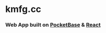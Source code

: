 # kmfg.cc
### Web App built on [PocketBase](https://pocketbase.io/) &amp; [React](https://reactjs.org/)


